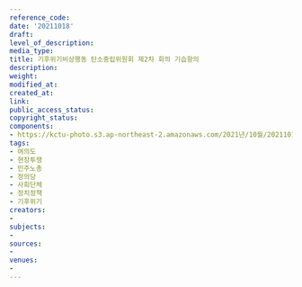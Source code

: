 ```yaml
---
reference_code: 
date: '20211018'
draft: 
level_of_description: 
media_type: 
title: 기후위기비상행동 탄소중립위원회 제2차 회의 기습항의
description: 
weight: 
modified_at: 
created_at: 
link: 
public_access_status: 
copyright_status: 
components:
- https://kctu-photo.s3.ap-northeast-2.amazonaws.com/2021년/10월/20211018-기후위기비상행동+탄소중립위원회+제2차+회의+기습항의_여의도_현장투쟁_민주노총_정의당_사회단체_정치정책_기후위기/_5D40236.jpg
tags:
- 여의도
- 현장투쟁
- 민주노총
- 정의당
- 사회단체
- 정치정책
- 기후위기
creators:
- 
subjects:
- 
sources:
- 
venues:
- 
---
```

